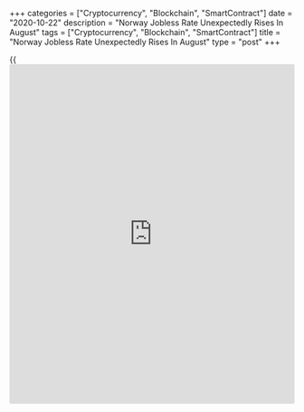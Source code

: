 +++
categories = ["Cryptocurrency", "Blockchain", "SmartContract"]
date = "2020-10-22"
description = "Norway Jobless Rate Unexpectedly Rises In August"
tags = ["Cryptocurrency", "Blockchain", "SmartContract"]
title = "Norway Jobless Rate Unexpectedly Rises In August"
type = "post"
+++

{{<iframe id="large-banner" src="https://www.bounty.group/#slide=7.0" width="100%" height="600" scrolling="no" style="border: 0px solid rgb(216, 221, 230); border-radius: 3px;">}}

Norway's unemployment rate rose in August after remaining unchanged in
the previous month, defying expectations for an easing, figures from
Statistics Norway showed on Thursday.

The seasonally adjusted jobless rate climbed to 5.3 percent from 5.2
percent in July. Economists had expected the rate to fall to 5.1
percent.

The jobless rate for August is the average of three months from July to
September. The rate for July is the average of for the June to August
period.

The unemployment rate in May, which is the average for the April to June
period, was 4.6 percent.

The number of unemployed rose to 150,000 in August from 147,000 in July
and 130,000 in May.

The number of employed was 2.69 million persons, roughly unchanged from
both July and May.

Separately, the statistical office announced that the jobless rate was
5.4 percent in the third quarter compared to 4.6 percent in the second
quarter.

For comments and feedback [contact](https://www.playgroundfx.com/contact/): editorial@rtt[news](https://www.letsplayfx.com/blog/forex-news-website/).com

[Economic News][1]

 **What parts of the world are seeing the best (and worst) economic
performances lately? Click[here][2] to check out our [Econ Scorecard][2]
and find out! See up-to-the-moment [ranking](https://www.playgroundfx.com/blog/crypto-exchange-ranking/)s for the best and worst
performers in [GDP][3], [unemployment rate][4], [inflation][5] and much
more.**

   1. www.rtt[news](https://www.letsplayfx.com/blog/forex-news-website/).com/Content/EconomicNews.aspx
   2. www.rtt[news](https://www.letsplayfx.com/blog/forex-news-website/).com/economic-scorecard/world-rank/retail-sales/highest-performance.aspx
   3. www.rtt[news](https://www.letsplayfx.com/blog/forex-news-website/).com/economic-scorecard/world-rank/GDP/highest-performance.aspx
   4. www.rtt[news](https://www.letsplayfx.com/blog/forex-news-website/).com/economic-scorecard/world-rank/unemployment-rate/lowest-performance.aspx
   5. www.rtt[news](https://www.letsplayfx.com/blog/forex-news-website/).com/economic-scorecard/world-rank/CPI/highest-performance.aspx